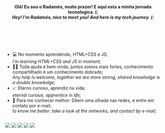 <header>
 <b>Olá! Eu sou o Radamés, muito prazer! E aqui esta a minha jornada tecnologica. (:</b>
  <br>
   <b><i>Hey! I'm Radamés, nice to meet you! And here is my tech journey. (:</b></i>
 </header>
<br>

##

- 💻 No momento aprendendo, HTML+CSS e JS;<br>
     *I'm learning HTML+CSS and JS in moment;*
- 💪🏾 Toda ajuda é bem vinda, juntos somos mais fortes, conhecimento compartilhado é um conhecimento dobrado;<br>
     *Any help is welcome, together we are more strong, shared knowledge is a double knowledge;*
- 📈 Eterno curioso, aprendiz na vida;<br>
     *eternal curious, apprentice in life;*
- 🔻 Para me conhecer melhor: Dêem uma olhada nas redes, e entre em contato por e-mail;<br>
     *to know me better: take a look at the networks, and contact by e-mail;*
     
##
 
<div> 
  <a href="https://www.instagram.com/_radz/" target="_blank"><img src="https://img.shields.io/badge/-Instagram-%23E4405F?style=for-the-badge&logo=instagram&logoColor=white" target="_blank"></a>
 	<a href="https://www.twitch.tv/radzon3" target="_blank"><img src="https://img.shields.io/badge/Twitch-9146FF?style=for-the-badge&logo=twitch&logoColor=white" target="_blank"></a>
  <a href = "mailto:rbovo.a1@gmail.com"><img src="https://img.shields.io/badge/-Gmail-%23333?style=for-the-badge&logo=gmail&logoColor=white" target="_blank"></a>
  <a href="https://www.linkedin.com/in/radam%C3%A9s-bovo-albino-53488a164/" target="_blank"><img src="https://img.shields.io/badge/-LinkedIn-%230077B5?style=for-the-badge&logo=linkedin&logoColor=white" target="_blank"></a>
  <a href="https://steamcommunity.com/id/radzone/"><img src="https://img.shields.io/badge/Steam-000000?style=for-the-badge&logo=steam&logoColor=white" target="_blank"></a>
</div>
